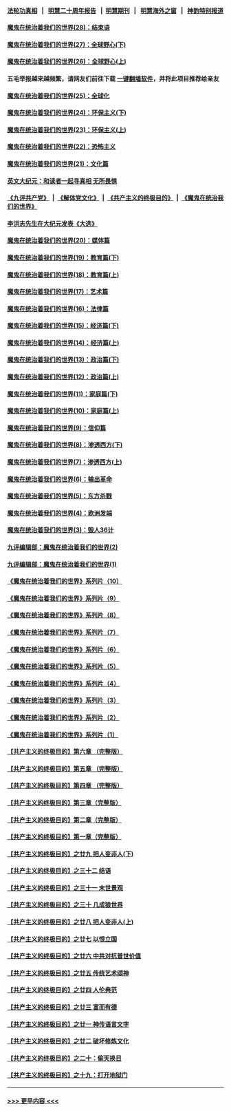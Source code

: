 #### [法轮功真相](https://github.com/gfw-breaker/truth/blob/master/README.md?t=0) &nbsp;&nbsp;|&nbsp;&nbsp; [明慧二十周年报告](https://github.com/gfw-breaker/mh-reports/blob/master/README.md?t=0) &nbsp;&nbsp;|&nbsp;&nbsp;[明慧期刊](https://github.com/gfw-breaker/mh-qikan) &nbsp;&nbsp;|&nbsp;&nbsp; [明慧海外之窗](https://github.com/gfw-breaker/mh-news/blob/master/README.md?t=0) &nbsp;&nbsp;|&nbsp;&nbsp; [神韵特别报道](https://github.com/gfw-breaker/mh-news/blob/master/shenyun.md?t=0)
#### [魔鬼在统治着我们的世界(28)：结束语](../pages/nsc422/n10936246.md?t=06280901) 
#### [魔鬼在统治着我们的世界(27)：全球野心(下)](../pages/nsc422/n10928319.md?t=06280901) 
#### [魔鬼在统治着我们的世界(26)：全球野心(上)](../pages/nsc422/n10900318.md?t=06280901) 
#### 五毛举报越来越频繁，请网友们前往下载 [一键翻墙软件](https://github.com/gfw-breaker/ssr-accounts)，并将此项目推荐给亲友
#### [魔鬼在统治着我们的世界(25)：全球化](../pages/nsc422/n10788205.md?t=06280901) 
#### [魔鬼在统治着我们的世界(24)：环保主义(下)](../pages/nsc422/n10695307.md?t=06280901) 
#### [魔鬼在统治着我们的世界(23)：环保主义(上)](../pages/nsc422/n10688613.md?t=06280901) 
#### [魔鬼在统治着我们的世界(22)：恐怖主义](../pages/nsc422/n10614727.md?t=06280901) 
#### [魔鬼在统治着我们的世界(21)：文化篇](../pages/nsc422/n10597706.md?t=06280901) 
#### [英文大纪元：和读者一起寻真相 无所畏惧](../pages/nsc422/n12542027.md?t=06280901) 
#### [《九评共产党》](https://github.com/begood0513/9ping.md/blob/master/README.md) &nbsp;|&nbsp; [《解体党文化》](../../../../jtdwh.md/blob/master/README.md)  &nbsp;|&nbsp; [《共产主义的终极目的》](../../../../gczydzjmd.md/blob/master/README.md) &nbsp;|&nbsp; [《魔鬼在统治我们的世界》](../../../../mgztzwmdsj.md/blob/master/README.md) 
#### [李洪志先生在大纪元发表《大选》](../pages/nsc422/n12534746.md?t=06280901) 
#### [魔鬼在统治着我们的世界(20)：媒体篇](../pages/nsc422/n10586579.md?t=06280901) 
#### [魔鬼在统治着我们的世界(19)：教育篇(下)](../pages/nsc422/n10564808.md?t=06280901) 
#### [魔鬼在统治着我们的世界(18)：教育篇(上)](../pages/nsc422/n10526970.md?t=06280901) 
#### [魔鬼在统治着我们的世界(17)：艺术篇](../pages/nsc422/n10499093.md?t=06280901) 
#### [魔鬼在统治着我们的世界(16)：法律篇](../pages/nsc422/n10485969.md?t=06280901) 
#### [魔鬼在统治着我们的世界(15)：经济篇(下)](../pages/nsc422/n10469975.md?t=06280901) 
#### [魔鬼在统治着我们的世界(14)：经济篇(上)](../pages/nsc422/n10457370.md?t=06280901) 
#### [魔鬼在统治着我们的世界(13)：政治篇(下)](../pages/nsc422/n10448270.md?t=06280901) 
#### [魔鬼在统治着我们的世界(12)：政治篇(上)](../pages/nsc422/n10444576.md?t=06280901) 
#### [魔鬼在统治着我们的世界(11)：家庭篇(下)](../pages/nsc422/n10440961.md?t=06280901) 
#### [魔鬼在统治着我们的世界(10)：家庭篇(上)](../pages/nsc422/n10435448.md?t=06280901) 
#### [魔鬼在统治着我们的世界(9)：信仰篇](../pages/nsc422/n10432159.md?t=06280901) 
#### [魔鬼在统治着我们的世界(8)：渗透西方(下)](../pages/nsc422/n10429603.md?t=06280901) 
#### [魔鬼在统治着我们的世界(7)：渗透西方(上)](../pages/nsc422/n10426013.md?t=06280901) 
#### [魔鬼在统治着我们的世界(6)：输出革命](../pages/nsc422/n10421536.md?t=06280901) 
#### [魔鬼在统治着我们的世界(5)：东方杀戮](../pages/nsc422/n10417707.md?t=06280901) 
#### [魔鬼在统治着我们的世界(4)：欧洲发端](../pages/nsc422/n10414890.md?t=06280901) 
#### [魔鬼在统治着我们的世界(3)：毁人36计](../pages/nsc422/n10411583.md?t=06280901) 
#### [九评编辑部：魔鬼在统治着我们的世界(2)](../pages/nsc422/n10410036.md?t=06280901) 
#### [九评编辑部：魔鬼在统治着我们的世界(1)](../pages/nsc422/n10406825.md?t=06280901) 
#### [《魔鬼在统治着我们的世界》系列片（10）](../pages/nsc422/n12292670.md?t=06280901) 
#### [《魔鬼在统治着我们的世界》系列片（9）](../pages/nsc422/n12290859.md?t=06280901) 
#### [《魔鬼在统治着我们的世界》系列片（8）](../pages/nsc422/n12287445.md?t=06280901) 
#### [《魔鬼在统治着我们的世界》系列片（7）](../pages/nsc422/n12283425.md?t=06280901) 
#### [《魔鬼在统治着我们的世界》系列片（6）](../pages/nsc422/n12282314.md?t=06280901) 
#### [《魔鬼在统治着我们的世界》系列片（5）](../pages/nsc422/n12281419.md?t=06280901) 
#### [《魔鬼在统治着我们的世界》系列片（4）](../pages/nsc422/n12274024.md?t=06280901) 
#### [《魔鬼在统治着我们的世界》系列片（3）](../pages/nsc422/n12271322.md?t=06280901) 
#### [《魔鬼在统治着我们的世界》系列片（2）](../pages/nsc422/n12269049.md?t=06280901) 
#### [《魔鬼在统治着我们的世界》系列片（1）](../pages/nsc422/n12267575.md?t=06280901) 
#### [【共产主义的终极目的】第六章 （完整版）](../pages/nsc422/n11428913.md?t=06280901) 
#### [【共产主义的终极目的】第五章 （完整版）](../pages/nsc422/n11428912.md?t=06280901) 
#### [【共产主义的终极目的】第四章 （完整版）](../pages/nsc422/n11428907.md?t=06280901) 
#### [【共产主义的终极目的】第三章（完整版）](../pages/nsc422/n11428848.md?t=06280901) 
#### [【共产主义的终极目的】第二章（完整版）](../pages/nsc422/n11428831.md?t=06280901) 
#### [【共产主义的终极目的】第一章（完整版）](../pages/nsc422/n11417651.md?t=06280901) 
#### [【共产主义的终极目的】之廿九 把人变非人(下)](../pages/nsc422/n11344140.md?t=06280901) 
#### [【共产主义的终极目的】之三十二 结语](../pages/nsc422/n11360535.md?t=06280901) 
#### [【共产主义的终极目的】之三十一 末世景观](../pages/nsc422/n11351129.md?t=06280901) 
#### [【共产主义的终极目的】之三十 几成狼世界](../pages/nsc422/n11348280.md?t=06280901) 
#### [【共产主义的终极目的】之廿八 把人变非人(上)](../pages/nsc422/n11340492.md?t=06280901) 
#### [【共产主义的终极目的】之廿七 以恨立国](../pages/nsc422/n11336944.md?t=06280901) 
#### [【共产主义的终极目的】之廿六 中共对抗普世价值](../pages/nsc422/n11324785.md?t=06280901) 
#### [【共产主义的终极目的】之廿五 传统艺术颂神](../pages/nsc422/n11296396.md?t=06280901) 
#### [【共产主义的终极目的】之廿四 人伦典范](../pages/nsc422/n11296397.md?t=06280901) 
#### [【共产主义的终极目的】之廿三 富而有德](../pages/nsc422/n11283598.md?t=06280901) 
#### [【共产主义的终极目的】之廿一 神传语言文字](../pages/nsc422/n11263265.md?t=06280901) 
#### [【共产主义的终极目的】之廿二 破坏修炼文化](../pages/nsc422/n11245728.md?t=06280901) 
#### [【共产主义的终极目的】之二十：偷天换日](../pages/nsc422/n11238846.md?t=06280901) 
#### [【共产主义的终极目的】之十九：打开地狱门](../pages/nsc422/n11206376.md?t=06280901) 

----
#### [ >>> 更早内容 <<< ](../indexes/nsc422-earlier.md)
